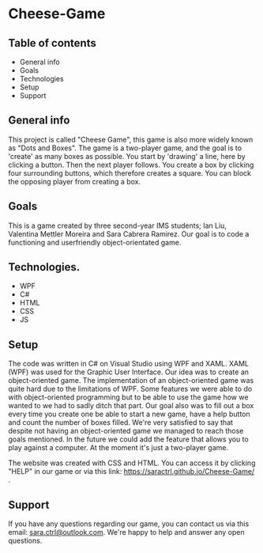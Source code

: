 # Cheese-Game

## Table of contents
* General info 
* Goals 
* Technologies 
* Setup 
* Support

## General info

This project is called "Cheese Game", this game is also more widely known as "Dots and Boxes".
The game is a two-player game, and the goal is to 'create' as many boxes as possible.
You start by 'drawing' a line, here by clicking a button. Then the next player follows.
You create a box by clicking four surrounding buttons, which therefore creates a square.
You can block the opposing player from creating a box.


## Goals

This is a game created by three second-year IMS students; Ian Liu, Valentina Mettler Moreira and Sara Cabrera Ramirez.
Our goal is to code a functioning and userfriendly object-orientated game.


## Technologies.

* WPF
* C#
* HTML
* CSS
* JS

## Setup

The code was written in C# on Visual Studio using WPF and XAML. XAML (WPF) was used for the Graphic User Interface. Our idea was to create an object-oriented game. The implementation of an object-oriented game was quite hard due to the limitations of WPF. Some features we were able to do with object-oriented programming but to be able to use the game how we wanted to we had to sadly ditch that part. Our goal also was to fill out a box every time you create one be able to start a new game, have a help button and count the number of boxes filled. We're very satisfied to say that despite not having an object-oriented game we managed to reach those goals mentioned.
In the future we could add the feature that allows you to play against a computer. At the moment it's just a two-player game.


The website was created with CSS and HTML. You can access it by clicking "HELP" in our game or via this link: https://saractrl.github.io/Cheese-Game/ . 

## Support

If you have any questions regarding our game, you can contact us via this email: sara.ctrl@outlook.com. 
We're happy to help and answer any open questions.
